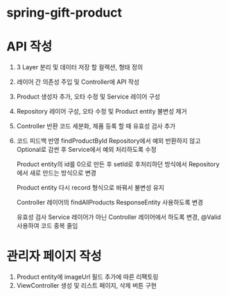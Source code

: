 # spring-gift-product
# API 작성
1. 3 Layer 분리 및 데이터 저장 할 컬렉션, 형태 정의
2. 레이어 간 의존성 주입 및 Controller에 API 작성
3. Product 생성자 추가, 오타 수정 및 Service 레이어 구성
4. Repository 레이어 구성, 오타 수정 및 Product entity 불변성 제거
5. Controller 반환 코드 세분화, 제품 등록 할 때 유효성 검사 추가
6. 코드 피드백 반영
    findProductById Repository에서 예외 반환하지 않고 Optional로 감싼 후 Service에서 예외 처리하도록 수정 
    
    Product entity의 id를 0으로 만든 후 setId로 후처리하던 방식에서 Repository에서 새로 만드는 방식으로 변경
    
    Product entity 다시 record 형식으로 바꿔서 불변성 유지
    
    Controller 레이어의 findAllProducts ResponseEntity 사용하도록 변경
    
    유효성 검사 Service 레이어가 아닌 Controller 레이어에서 하도록 변경, @Valid 사용하여 코드 중복 줄임

#  관리자 페이지 작성

1. Product entity에 imageUrl 필드 추가에 따른 리팩토링
2. ViewController 생성 및 리스트 페이지, 삭제 버튼 구현